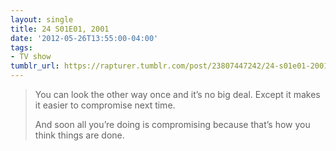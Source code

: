 ```yaml
---
layout: single
title: 24 S01E01, 2001
date: '2012-05-26T13:55:00-04:00'
tags:
- TV show
tumblr_url: https://rapturer.tumblr.com/post/23807447242/24-s01e01-2001
---
```

> You can look the other way once and it’s no big deal. Except it makes it easier to compromise next time.
> 
> And soon all you’re doing is compromising because that’s how you think things are done.

